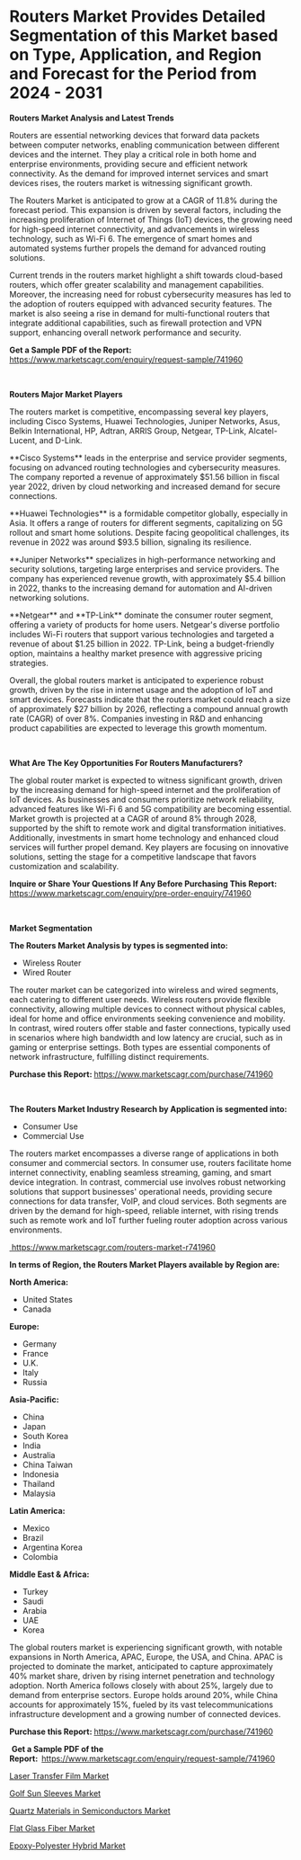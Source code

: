 <p><h1>Routers Market Provides Detailed Segmentation of this Market based on Type, Application, and Region and Forecast for the Period from 2024 - 2031</h1></p><p><strong>Routers Market Analysis and Latest Trends</strong></p>
<p><p>Routers are essential networking devices that forward data packets between computer networks, enabling communication between different devices and the internet. They play a critical role in both home and enterprise environments, providing secure and efficient network connectivity. As the demand for improved internet services and smart devices rises, the routers market is witnessing significant growth.</p><p>The Routers Market is anticipated to grow at a CAGR of 11.8% during the forecast period. This expansion is driven by several factors, including the increasing proliferation of Internet of Things (IoT) devices, the growing need for high-speed internet connectivity, and advancements in wireless technology, such as Wi-Fi 6. The emergence of smart homes and automated systems further propels the demand for advanced routing solutions.</p><p>Current trends in the routers market highlight a shift towards cloud-based routers, which offer greater scalability and management capabilities. Moreover, the increasing need for robust cybersecurity measures has led to the adoption of routers equipped with advanced security features. The market is also seeing a rise in demand for multi-functional routers that integrate additional capabilities, such as firewall protection and VPN support, enhancing overall network performance and security.</p></p>
<p><strong>Get a Sample PDF of the Report:&nbsp;</strong> <a href="https://www.marketscagr.com/enquiry/request-sample/741960?utm_campaign=1177&utm_medium=2&utm_source=Github&utm_content=ia&utm_term=29092024&utm_id=routers">https://www.marketscagr.com/enquiry/request-sample/741960</a></p>
<p>&nbsp;</p>
<p><strong>Routers Major Market Players</strong></p>
<p><p>The routers market is competitive, encompassing several key players, including Cisco Systems, Huawei Technologies, Juniper Networks, Asus, Belkin International, HP, Adtran, ARRIS Group, Netgear, TP-Link, Alcatel-Lucent, and D-Link. </p><p>**Cisco Systems** leads in the enterprise and service provider segments, focusing on advanced routing technologies and cybersecurity measures. The company reported a revenue of approximately $51.56 billion in fiscal year 2022, driven by cloud networking and increased demand for secure connections.</p><p>**Huawei Technologies** is a formidable competitor globally, especially in Asia. It offers a range of routers for different segments, capitalizing on 5G rollout and smart home solutions. Despite facing geopolitical challenges, its revenue in 2022 was around $93.5 billion, signaling its resilience.</p><p>**Juniper Networks** specializes in high-performance networking and security solutions, targeting large enterprises and service providers. The company has experienced revenue growth, with approximately $5.4 billion in 2022, thanks to the increasing demand for automation and AI-driven networking solutions.</p><p>**Netgear** and **TP-Link** dominate the consumer router segment, offering a variety of products for home users. Netgear's diverse portfolio includes Wi-Fi routers that support various technologies and targeted a revenue of about $1.25 billion in 2022. TP-Link, being a budget-friendly option, maintains a healthy market presence with aggressive pricing strategies.</p><p>Overall, the global routers market is anticipated to experience robust growth, driven by the rise in internet usage and the adoption of IoT and smart devices. Forecasts indicate that the routers market could reach a size of approximately $27 billion by 2026, reflecting a compound annual growth rate (CAGR) of over 8%. Companies investing in R&D and enhancing product capabilities are expected to leverage this growth momentum.</p></p>
<p>&nbsp;</p>
<p><strong>What Are The Key Opportunities For Routers Manufacturers?</strong></p>
<p><p>The global router market is expected to witness significant growth, driven by the increasing demand for high-speed internet and the proliferation of IoT devices. As businesses and consumers prioritize network reliability, advanced features like Wi-Fi 6 and 5G compatibility are becoming essential. Market growth is projected at a CAGR of around 8% through 2028, supported by the shift to remote work and digital transformation initiatives. Additionally, investments in smart home technology and enhanced cloud services will further propel demand. Key players are focusing on innovative solutions, setting the stage for a competitive landscape that favors customization and scalability.</p></p>
<p><strong>Inquire or Share Your Questions If Any Before Purchasing This Report:</strong> <a href="https://www.marketscagr.com/enquiry/pre-order-enquiry/741960?utm_campaign=1177&utm_medium=2&utm_source=Github&utm_content=ia&utm_term=29092024&utm_id=routers">https://www.marketscagr.com/enquiry/pre-order-enquiry/741960</a></p>
<p>&nbsp;</p>
<p><strong>Market Segmentation</strong></p>
<p><strong>The Routers Market Analysis by types is segmented into:</strong></p>
<p><ul><li>Wireless Router</li><li>Wired Router</li></ul></p>
<p><p>The router market can be categorized into wireless and wired segments, each catering to different user needs. Wireless routers provide flexible connectivity, allowing multiple devices to connect without physical cables, ideal for home and office environments seeking convenience and mobility. In contrast, wired routers offer stable and faster connections, typically used in scenarios where high bandwidth and low latency are crucial, such as in gaming or enterprise settings. Both types are essential components of network infrastructure, fulfilling distinct requirements.</p></p>
<p><strong>Purchase this Report:&nbsp;</strong><a href="https://www.marketscagr.com/purchase/741960?utm_campaign=1177&utm_medium=2&utm_source=Github&utm_content=ia&utm_term=29092024&utm_id=routers">https://www.marketscagr.com/purchase/741960</a></p>
<p>&nbsp;</p>
<p><strong>The Routers Market Industry Research by Application is segmented into:</strong></p>
<p><ul><li>Consumer Use</li><li>Commercial Use</li></ul></p>
<p><p>The routers market encompasses a diverse range of applications in both consumer and commercial sectors. In consumer use, routers facilitate home internet connectivity, enabling seamless streaming, gaming, and smart device integration. In contrast, commercial use involves robust networking solutions that support businesses' operational needs, providing secure connections for data transfer, VoIP, and cloud services. Both segments are driven by the demand for high-speed, reliable internet, with rising trends such as remote work and IoT further fueling router adoption across various environments.</p></p>
<p><a href="https://www.marketscagr.com/routers-market-r741960?utm_campaign=1177&utm_medium=2&utm_source=Github&utm_content=ia&utm_term=29092024&utm_id=routers">&nbsp;https://www.marketscagr.com/routers-market-r741960</a></p>
<p><strong>In terms of Region, the Routers Market Players available by Region are:</strong></p>
<p>
    <p> <strong> North America: </strong>
        <ul>
            <li>United States</li>
            <li>Canada</li>
        </ul>
        </p> 
    <p> <strong> Europe: </strong>
        <ul>
            <li>Germany</li>
            <li>France</li>
            <li>U.K.</li>
            <li>Italy</li>
            <li>Russia</li>
        </ul>
        </p> 
    <p> <strong> Asia-Pacific: </strong>
        <ul>
            <li>China</li>
            <li>Japan</li>
            <li>South Korea</li>
            <li>India</li>
            <li>Australia</li>
            <li>China Taiwan</li>
            <li>Indonesia</li>
            <li>Thailand</li>
            <li>Malaysia</li>
        </ul>
        </p> 
    <p> <strong> Latin America: </strong>
        <ul>
            <li>Mexico</li>
            <li>Brazil</li>
            <li>Argentina Korea</li>
            <li>Colombia</li>
        </ul>
        </p> 
    <p> <strong> Middle East & Africa: </strong>
        <ul>
            <li>Turkey</li>
            <li>Saudi</li>
            <li>Arabia</li>
            <li>UAE</li>
            <li>Korea</li>
        </ul>
    </p>
    </p>
<p><p>The global routers market is experiencing significant growth, with notable expansions in North America, APAC, Europe, the USA, and China. APAC is projected to dominate the market, anticipated to capture approximately 40% market share, driven by rising internet penetration and technology adoption. North America follows closely with about 25%, largely due to demand from enterprise sectors. Europe holds around 20%, while China accounts for approximately 15%, fueled by its vast telecommunications infrastructure development and a growing number of connected devices.</p></p>
<p><strong>Purchase this Report: </strong><a href="https://www.marketscagr.com/purchase/741960?utm_campaign=1177&utm_medium=2&utm_source=Github&utm_content=ia&utm_term=29092024&utm_id=routers">https://www.marketscagr.com/purchase/741960</a></p>
<p>&nbsp;<strong>Get a Sample PDF of the Report:&nbsp;&nbsp;</strong><a href="https://www.marketscagr.com/enquiry/request-sample/741960?utm_campaign=1177&utm_medium=2&utm_source=Github&utm_content=ia&utm_term=29092024&utm_id=routers">https://www.marketscagr.com/enquiry/request-sample/741960</a></p>
<p><strong></strong></p>
<p><p><a href="https://www.linkedin.com/pulse/laser-transfer-film-market-share-analysis-growth-trends-forecasts-ntxwc?utm_campaign=1177&utm_medium=2&utm_source=Github&utm_content=ia&utm_term=29092024&utm_id=routers">Laser Transfer Film Market</a></p><p><a href="https://www.linkedin.com/pulse/what-influencing-future-golf-sun-sleeves-market-insights-xtrze?utm_campaign=1177&utm_medium=2&utm_source=Github&utm_content=ia&utm_term=29092024&utm_id=routers">Golf Sun Sleeves Market</a></p><p><a href="https://issuu.com/reportprime-2/docs/quartz-materials-in-semiconductors-_32e5cebd544a3c?utm_campaign=1177&utm_medium=2&utm_source=Github&utm_content=ia&utm_term=29092024&utm_id=routers">Quartz Materials in Semiconductors Market</a></p><p><a href="https://www.linkedin.com/pulse/market-dynamics-future-trends-global-flat-glass-fiber-sector-hceyc?utm_campaign=1177&utm_medium=2&utm_source=Github&utm_content=ia&utm_term=29092024&utm_id=routers">Flat Glass Fiber Market</a></p><p><a href="https://issuu.com/reportprime-2/docs/epoxy-polyester-hybrid-market-size-_20a0a8689e126d?utm_campaign=1177&utm_medium=2&utm_source=Github&utm_content=ia&utm_term=29092024&utm_id=routers">Epoxy-Polyester Hybrid Market</a></p></p>